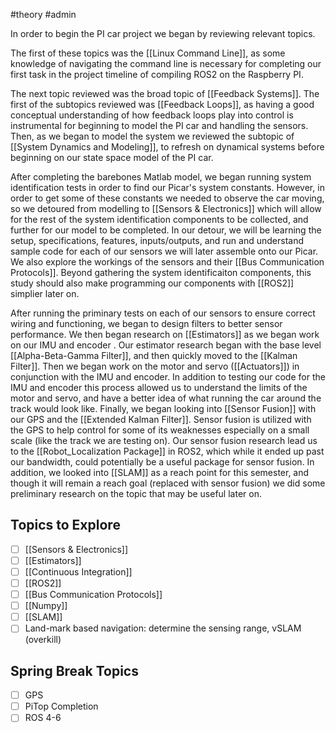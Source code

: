#theory #admin 

In order to begin the PI car project we began by reviewing relevant topics. 

The first of these topics was the [[Linux Command Line]], as some knowledge of navigating the command line is necessary for completing our first task in the project timeline of compiling ROS2 on the Raspberry PI.

The next topic reviewed was the broad topic of [[Feedback Systems]]. The first of the subtopics reviewed was [[Feedback Loops]], as having a good conceptual understanding of how feedback loops play into control is instrumental for beginning to model the PI car and handling the sensors. Then, as we began to model the system we reviewed the subtopic of [[System Dynamics and Modeling]], to refresh on dynamical systems before beginning on our state space model of the PI car.

After completing the barebones Matlab model, we began running system identification tests in order to find our Picar's system constants. However, in order to get some of these constants we needed to observe the car moving, so we detoured from modelling to [[Sensors & Electronics]] which will allow for the rest of the system identification components to be collected, and further for our model to be completed. In our detour, we will be learning the setup, specifications, features, inputs/outputs, and run and understand sample code for each of our sensors we will later assemble onto our Picar. We also explore the workings of the sensors and their [[Bus Communication Protocols]]. Beyond gathering the system identificaiton components, this study should also make programming our components with [[ROS2]] simplier later on. 

After running the priminary tests on each of our sensors to ensure correct wiring and functioning, we began to design filters to better sensor performance. We then began research on [[Estimators]] as we began work on our IMU and encoder . Our estimator research began with the base level [[Alpha-Beta-Gamma Filter]], and then quickly moved to the [[Kalman Filter]]. Then we began work on the motor and servo ([[Actuators]]) in conjunction with the IMU and encoder. In addition to testing our code for the IMU and encoder this process allowed us to understand the limits of the motor and servo, and have a better idea of what running the car around the track would look like. Finally, we began looking into [[Sensor Fusion]] with our GPS and the [[Extended Kalman Filter]]. Sensor fusion is utilized with the GPS to help control for some of its weaknesses especially on a small scale (like the track we are testing on). Our sensor fusion research lead us to the [[Robot_Localization Package]]
in ROS2, which while it ended up past our bandwidth, could potentially be a useful package for sensor fusion. In addition, we looked into [[SLAM]] as a reach point for this semester, and though it will remain a reach goal (replaced with sensor fusion) we did some preliminary research on the topic that may be useful later on. 

## Topics to Explore

- [ ] [[Sensors & Electronics]]
- [ ] [[Estimators]]
- [ ] [[Continuous Integration]]
- [ ] [[ROS2]]
- [ ] [[Bus Communication Protocols]]
- [ ] [[Numpy]]
- [ ] [[SLAM]]
- [ ] Land-mark based navigation: determine the sensing range, vSLAM (overkill)

## Spring Break Topics

- [ ] GPS
- [ ] PiTop Completion
- [ ] ROS 4-6